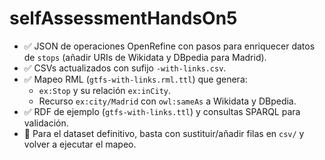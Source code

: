 
# selfAssessmentHandsOn5

- ✅ JSON de operaciones OpenRefine con pasos para enriquecer datos de `stops` (añadir URIs de Wikidata y DBpedia para Madrid).
- ✅ CSVs actualizados con sufijo `-with-links.csv`.
- ✅ Mapeo RML (`gtfs-with-links.rml.ttl`) que genera:
  - `ex:Stop` y su relación `ex:inCity`.
  - Recurso `ex:city/Madrid` con `owl:sameAs` a Wikidata y DBpedia.
- ✅ RDF de ejemplo (`gtfs-with-links.ttl`) y consultas SPARQL para validación.
- 🔁 Para el dataset definitivo, basta con sustituir/añadir filas en `csv/` y volver a ejecutar el mapeo.
